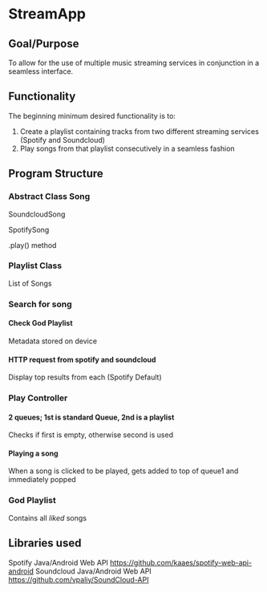 # StreamApp
## Goal/Purpose
To allow for the use of multiple music streaming services in conjunction in a seamless interface. 
## Functionality
The beginning minimum desired functionality is to:
1. Create a playlist containing tracks from two different streaming services (Spotify and Soundcloud)
2. Play songs from that playlist consecutively in a seamless fashion

## Program Structure

### Abstract Class Song
SoundcloudSong

SpotifySong

.play() method
### Playlist Class
List of Songs
### Search for song
#### Check God Playlist
Metadata stored on device
#### HTTP request from spotify and soundcloud
Display top results from each (Spotify Default)
### Play Controller
#### 2 queues; 1st is standard Queue, 2nd is a playlist 
Checks if first is empty, otherwise second is used
#### Playing a song
When a song is clicked to be played, gets added to top of queue1 and immediately popped
### God Playlist
Contains all *liked* songs

## Libraries used
Spotify Java/Android Web API
https://github.com/kaaes/spotify-web-api-android
Soundcloud Java/Android Web API
https://github.com/vpaliy/SoundCloud-API